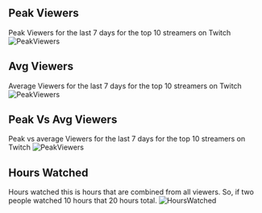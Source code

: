 ## Peak Viewers
Peak Viewers for the last 7 days for the top 10 streamers on Twitch
![PeakViewers](https://i.gyazo.com/99b9a06b66ede189a43151fed37289e1.png)


## Avg Viewers
Average Viewers for the last 7 days for the top 10 streamers on Twitch
![PeakViewers](https://i.gyazo.com/3cc2d0f8bc58c9056c887c7998b36b9f.png)


## Peak Vs Avg Viewers
Peak vs average Viewers for the last 7 days for the top 10 streamers on Twitch
![PeakViewers](https://i.gyazo.com/05b5cf4f7b3e943f27d5a403b7f407f9.png)


## Hours Watched
Hours watched this is hours that are combined from all viewers. So, if two people watched 10 hours that 20 hours total.
![HoursWatched](https://i.gyazo.com/3877dbb17df2802b382fdbfaa8d2a518.png)
